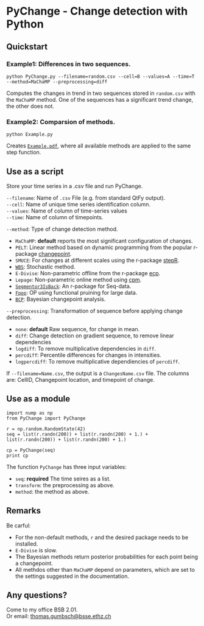 # PyChange - Change detection with Python

## Quickstart

### Example1: Differences in two sequences.  

```
python PyChange.py --filename=random.csv --cell=B --values=A --time=T --method=MaChaMP --preprocessing=diff
```

Computes the changes in trend in two sequences stored in `random.csv` with the `MaChaMP` method. One of the sequences has a significant trend change, the other does not.   

### Example2: Comparsion of methods.   

```
python Example.py
```

Creates [`Example.pdf`](./Example.pdf), where all available methods are applied to the same step function.    

## Use as a script   

Store your time series in a .csv file and run PyChange.  

`--filename`: Name of `.csv` File (e.g. from standard QtFy output).  
`--cell`: Name of unique time series identification column.     
`--values`: Name of column of time-series values    
`--time`: Name of column of timepoints.    

`--method`: Type of change detection method. 
- `MaChaMP`: **default** reports the most significant configuration of changes.     
- `PELT`: Linear method based on dynamic programming from the popular r-package [changepoint](https://cran.r-project.org/web/packages/changepoint/index.html). 
- `SMUCE`: For changes at different scales using the r-package [stepR](https://cran.r-project.org/web/packages/stepR/index.html).    
- [`WBS`](https://cran.r-project.org/web/packages/wbs/index.html): Stochastic method. 
- `E-Divise`: Non-parametric offline from the r-package [ecp](https://cran.r-project.org/web/packages/ecp/index.html).    
- `Lepage`: Non-parametric online method using [cpm](https://cran.r-project.org/web/packages/cpm/index.html).   
- [`Segmentor3IsBack`](https://cran.r-project.org/web/packages/Segmentor3IsBack/index.html): An r-package for Seq-data.  
- [`Fpop`](https://r-forge.r-project.org/R/?group_id=1851): OP using functional pruining for large data.   
- [`BCP`](https://cran.r-project.org/web/packages/bcp/index.html): Bayesian changepoint analysis.   

`--preprocessing`: Transformation of sequence before applying change detection. 
- `none`: **default**  Raw sequence, for change in mean.     
- `diff`: Change detection on gradient sequence, to remove linear dependencies   
- `logdiff`: To remove multiplicative dependencies in `diff`.  
- `percdiff`: Percentile differences for changes in intensities.    
- `logpercdiff`: To remove multiplicative dependiencies of `percdiff`. 

If `--filename=Name.csv`, the output is a `ChangesName.csv` file. The columns are: CellID, Changepoint location, and timepoint of change.    

## Use as a module  

```
import nump as np
from PyChange import PyChange

r = np.random.RandomState(42)
seq = list(r.randn(200)) + list(r.randn(200) + 1.) + list(r.randn(200)) + list(r.randn(200) + 1.)

cp = PyChange(seq)
print cp
```

The function `PyChange` has three input variables:   
- `seq`: **required** The time seires as a list.  
- `transform`: the preprocessing as above.    
- `method`: the method as above.   

## Remarks  

Be carful:    
- For the non-default methods, `r` and the desired package needs to be installed.      
- `E-Divise` is slow.    
- The Bayesian methods return posterior probabilities for each point being a changepoint.  
- All methdos other than `MaChaMP` depend on parameters, which are set to the settings suggested in the documentation.   

## Any questions?  

Come to my office BSB 2.01.   
Or email: thomas.gumbsch@bsse.ethz.ch 
